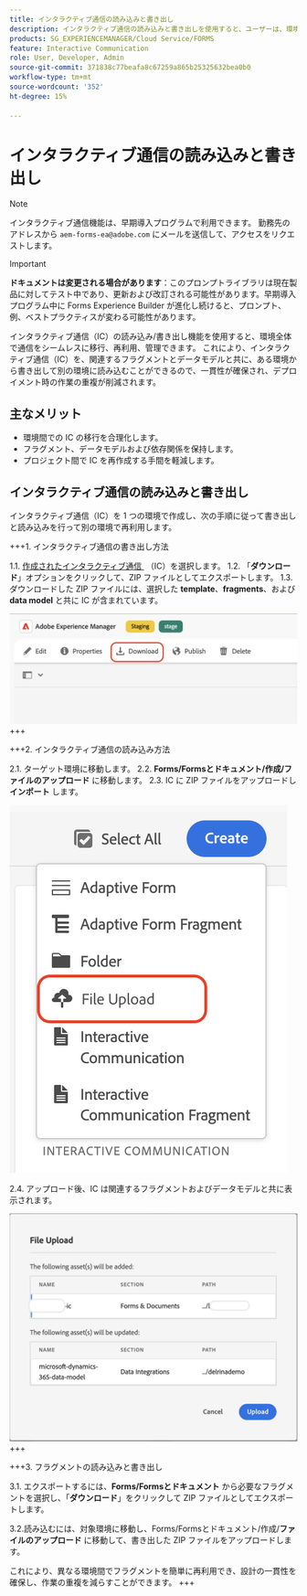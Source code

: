```yaml
---
title: インタラクティブ通信の読み込みと書き出し
description: インタラクティブ通信の読み込みと書き出しを使用すると、ユーザーは、環境全体で通信をシームレスに移行、再利用、管理できます。
products: SG_EXPERIENCEMANAGER/Cloud Service/FORMS
feature: Interactive Communication
role: User, Developer, Admin
source-git-commit: 371838c77beafa8c67259a865b25325632bea0b0
workflow-type: tm+mt
source-wordcount: '352'
ht-degree: 15%

---
```



# インタラクティブ通信の読み込みと書き出し

>[!NOTE]
>
> インタラクティブ通信機能は、早期導入プログラムで利用できます。 勤務先のアドレスから `aem-forms-ea@adobe.com` にメールを送信して、アクセスをリクエストします。

>[!IMPORTANT]
>
> **ドキュメントは変更される場合があります**：このプロンプトライブラリは現在製品に対してテスト中であり、更新および改訂される可能性があります。早期導入プログラム中に Forms Experience Builder が進化し続けると、プロンプト、例、ベストプラクティスが変わる可能性があります。

インタラクティブ通信（IC）の読み込み/書き出し機能を使用すると、環境全体で通信をシームレスに移行、再利用、管理できます。 これにより、インタラクティブ通信（IC）を、関連するフラグメントとデータモデルと共に、ある環境から書き出して別の環境に読み込むことができるので、一貫性が確保され、デプロイメント時の作業の重複が削減されます。

## 主なメリット

- 環境間での IC の移行を合理化します。
- フラグメント、データモデルおよび依存関係を保持します。
- プロジェクト間で IC を再作成する手間を軽減します。

## インタラクティブ通信の読み込みと書き出し

インタラクティブ通信（IC）を 1 つの環境で作成し、次の手順に従って書き出しと読み込みを行って別の環境で再利用します。

+++&#x200B;1. インタラクティブ通信の書き出し方法

1.1. [&#x200B; 作成されたインタラクティブ通信 &#x200B;](https://experienceleague.adobe.com/en/docs/experience-manager-cloud-service/content/forms/interactive-communication/create-interactive-communication) （IC）を選択します。
1.2. 「**ダウンロード**」オプションをクリックして、ZIP ファイルとしてエクスポートします。
1.3. ダウンロードした ZIP ファイルには、選択した **template**、**fragments**、および **data model** と共に IC が含まれています。

![IC Docu の検索 &#x200B;](/help/forms/interactive-communication/assets/downloadic.png)
+++

+++&#x200B;2. インタラクティブ通信の読み込み方法

2.1. ターゲット環境に移動します。
2.2. **Forms/Formsとドキュメント/作成/ファイルのアップロード** に移動します。
2.3. IC に ZIP ファイルをアップロードし **インポート** します。

![IC Docu の検索 &#x200B;](/help/forms/interactive-communication/assets/uploadfile.png)

2.4. アップロード後、IC は関連するフラグメントおよびデータモデルと共に表示されます。

![IC Docu の検索 &#x200B;](/help/forms/interactive-communication/assets/importfragment.png)
+++

+++&#x200B;3. フラグメントの読み込みと書き出し

3.1. エクスポートするには、**Forms/Formsとドキュメント** から必要なフラグメントを選択し、「**ダウンロード**」をクリックして ZIP ファイルとしてエクスポートします。

3.2.読み込むには、対象環境に移動し、Forms/Formsとドキュメント/作成/**ファイルのアップロード** に移動して、書き出した ZIP ファイルをアップロードします。

これにより、異なる環境間でフラグメントを簡単に再利用でき、設計の一貫性を確保し、作業の重複を減らすことができます。
+++
